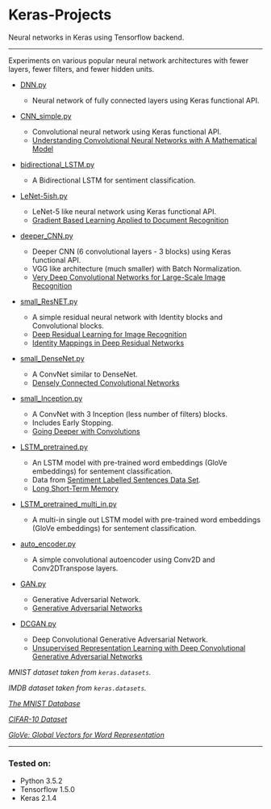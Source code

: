 # Keras-Projects
Neural networks in Keras using Tensorflow backend.
____

Experiments on various popular neural network architectures with fewer layers, fewer filters, and fewer hidden units.

* [DNN.py](https://github.com/kredy/Keras-Projects/blob/master/DNN.py)

  * Neural network of fully connected layers using Keras functional API.
  
* [CNN_simple.py](https://github.com/kredy/Keras-Projects/blob/master/CNN_simple.py)

  * Convolutional neural network using Keras functional API.
  * [Understanding Convolutional Neural Networks with A Mathematical Model](https://arxiv.org/abs/1609.04112v2)
  
* [bidirectional_LSTM.py](https://github.com/kredy/Keras-Projects/blob/master/bidirectional_LSTM.py)

  * A Bidirectional LSTM for sentiment classification.

* [LeNet-5ish.py](https://github.com/kredy/Keras-Projects/blob/master/LeNet-5ish.py)

  * LeNet-5 like neural network using Keras functional API.
  * [Gradient Based Learning Applied to Document Recognition](http://yann.lecun.com/exdb/publis/pdf/lecun-98.pdf)

* [deeper_CNN.py](https://github.com/kredy/Keras-Projects/blob/master/deeper_CNN.py)

  * Deeper CNN (6 convolutional layers - 3 blocks) using Keras functional API.
  * VGG like architecture (much smaller) with Batch Normalization.
  * [Very Deep Convolutional Networks for Large-Scale Image Recognition](https://arxiv.org/abs/1409.1556)

* [small_ResNET.py](https://github.com/kredy/Keras-Projects/blob/master/small_ResNET.py)

  * A simple residual neural network with Identity blocks and Convolutional blocks.
  * [Deep Residual Learning for Image Recognition](https://arxiv.org/abs/1512.03385)
  * [Identity Mappings in Deep Residual Networks](https://arxiv.org/abs/1603.05027)
  
* [small_DenseNet.py](https://github.com/kredy/Keras-Projects/blob/master/small_DenseNet.py)
  
  * A ConvNet similar to DenseNet. 
  * [Densely Connected Convolutional Networks](https://arxiv.org/abs/1608.06993)
  
* [small_Inception.py](https://github.com/kredy/Keras-Projects/blob/master/small_Inception.py)

  * A ConvNet with 3 Inception (less number of filters) blocks.
  * Includes Early Stopping.
  * [Going Deeper with Convolutions](https://arxiv.org/abs/1409.4842)
  
* [LSTM_pretrained.py](https://github.com/kredy/Keras-Projects/blob/master/LSTM_pretrained.py)

  * An LSTM model with pre-trained word embeddings (GloVe embeddings) for sentement classification.
  * Data from [Sentiment Labelled Sentences Data Set](https://archive.ics.uci.edu/ml/datasets/Sentiment+Labelled+Sentences).
  * [Long Short-Term Memory](http://axon.cs.byu.edu/~martinez/classes/778/Papers/lstm.pdf)

* [LSTM_pretrained_multi_in.py](https://github.com/kredy/Keras-Projects/blob/master/LSTM_pretrained_multi_in.py)

  * A multi-in single out LSTM model with pre-trained word embeddings (GloVe embeddings) for sentement classification.

* [auto_encoder.py](https://github.com/kredy/Keras-Projects/blob/master/auto_encoder.py)

  * A simple convolutional autoencoder using Conv2D and Conv2DTranspose layers.

* [GAN.py](https://github.com/kredy/Keras-Projects/blob/master/GAN.py)

  * Generative Adversarial Network.
  * [Generative Adversarial Networks](https://arxiv.org/abs/1406.2661)

* [DCGAN.py](https://github.com/kredy/Keras-Projects/blob/master/DCGAN.py)

  * Deep Convolutional Generative Adversarial Network.
  * [Unsupervised Representation Learning with Deep Convolutional Generative Adversarial Networks](https://arxiv.org/abs/1511.06434)
  
*MNIST dataset taken from `keras.datasets`.*

*IMDB dataset taken from `keras.datasets`.*

*[The MNIST Database](http://yann.lecun.com/exdb/mnist/)*

*[CIFAR-10 Dataset](https://www.cs.toronto.edu/~kriz/cifar.html)*

*[GloVe: Global Vectors for Word Representation](https://nlp.stanford.edu/projects/glove/)*
___

### Tested on:

- Python 3.5.2
- Tensorflow 1.5.0
- Keras 2.1.4
